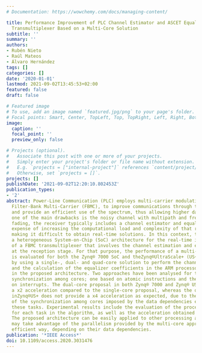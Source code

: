 ```yaml
---
# Documentation: https://wowchemy.com/docs/managing-content/

title: Performance Improvement of PLC Channel Estimator and ASCET Equalizer in a FBMC
  Transmultiplexer Based on a Multi-Core Solution
subtitle: ''
summary: ''
authors:
- Rubén Nieto
- Raúl Mateos
- Álvaro Hernández
tags: []
categories: []
date: '2020-01-01'
lastmod: 2021-09-02T13:45:53+02:00
featured: false
draft: false

# Featured image
# To use, add an image named `featured.jpg/png` to your page's folder.
# Focal points: Smart, Center, TopLeft, Top, TopRight, Left, Right, BottomLeft, Bottom, BottomRight.
image:
  caption: ''
  focal_point: ''
  preview_only: false

# Projects (optional).
#   Associate this post with one or more of your projects.
#   Simply enter your project's folder or file name without extension.
#   E.g. `projects = ["internal-project"]` references `content/project/deep-learning/index.md`.
#   Otherwise, set `projects = []`.
projects: []
publishDate: '2021-09-02T12:20:10.802453Z'
publication_types:
- '2'
abstract: Power-Line Communication (PLC) employs multi-carrier modulations, such as
  Filter-Bank Multi-Carrier (FBMC), to improve communications through the PLC channel
  and provide an efficient use of the spectrum, thus allowing higher data rates. Since
  one of the main drawbacks is the noisy channel with multipath and frequency-selective
  fading, the receiver typically includes a channel estimator and equalizer, at the
  expense of increasing the computational load and complexity of that receiver and
  making it difficult to obtain real-time solutions. In this context, this work proposes
  a heterogeneous System-on-Chip (SoC) architecture for the real-time implementation
  of a FBMC transmultiplexer that involves the channel estimation and equalization
  at the reception stage. For that purpose, the performance of a multi-core approach
  is evaluated for both the Zynq® 7000 SoC and theZynq®UltraScale+ (US+) devices,
  by using a single-, dual- and quad-core solution to perform the channel estimation
  and the calculation of the equalizer coefficients in the ARM processor available
  in the proposed architecture. Two approaches have been analysed for the necessary
  synchronization among cores; one based on atomic instructions and the other one
  on interrupts. The dual-core proposal in both Zynq® 7000 and Zynq® US+ provides
  a x2 acceleration compared to the single-core proposal, whereas the quad-core one
  inZynq®US+ does not provide a x4 acceleration as expected, due to the timing overheads
  of the synchronization among cores imposed by the data dependencies existing in
  these tasks. Experimental results include the evaluation of the processing times
  for each task in the algorithm, as well as the acceleration obtained by each proposal.
  The proposed architecture can be easily applied to other processing algorithms that
  may take advantage of the parallelism provided by the multi-core approach in a more
  efficient way, depending on their data dependencies.
publication: '*IEEE Access*'
doi: 10.1109/access.2020.3031476
---
```

